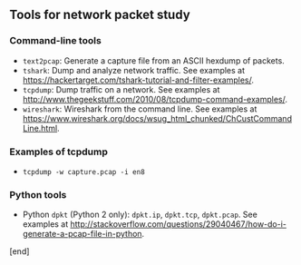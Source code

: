 ## Tools for network packet study

### Command-line tools

 * `text2pcap`: Generate a capture file from an ASCII hexdump of packets.
 * `tshark`: Dump and analyze network traffic. See examples at https://hackertarget.com/tshark-tutorial-and-filter-examples/.
 * `tcpdump`: Dump traffic on a network. See examples at http://www.thegeekstuff.com/2010/08/tcpdump-command-examples/.
 * `wireshark`: Wireshark from the command line. See examples at https://www.wireshark.org/docs/wsug_html_chunked/ChCustCommandLine.html.

### Examples of tcpdump

 * `tcpdump -w capture.pcap -i en8`

### Python tools

 * Python `dpkt` (Python 2 only): `dpkt.ip`, `dpkt.tcp`, `dpkt.pcap`. See examples at http://stackoverflow.com/questions/29040467/how-do-i-generate-a-pcap-file-in-python.

[end]